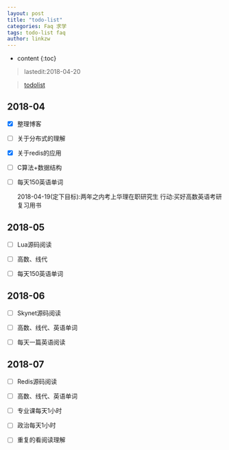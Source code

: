 ```yaml
---
layout: post
title: "todo-list"
categories: Faq 求学
tags: todo-list faq
author: linkzw
---
```


* content
{:toc}

> lastedit:2018-04-20

> [todolist](https://github.com/wenruo95/todolist)

## 2018-04

- [x] 整理博客
- [ ] 关于分布式的理解
- [x] 关于redis的应用
- [ ] C算法+数据结构
- [ ] 每天150英语单词

	2018-04-19(定下目标):两年之内考上华理在职研究生		行动:买好高数英语考研复习用书

## 2018-05 

- [ ] Lua源码阅读
- [ ] 高数、线代
- [ ] 每天150英语单词


## 2018-06

- [ ] Skynet源码阅读
- [ ] 高数、线代、英语单词
- [ ] 每天一篇英语阅读


## 2018-07

- [ ] Redis源码阅读
- [ ] 高数、线代、英语单词
- [ ] 专业课每天1小时
- [ ] 政治每天1小时
- [ ] 重复的看阅读理解

 
